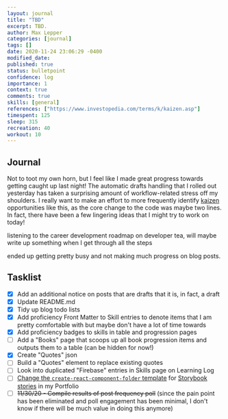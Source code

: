```yaml
---
layout: journal
title: "TBD"
excerpt: TBD.
author: Max Lepper
categories: [journal]
tags: []
date: 2020-11-24 23:06:29 -0400
modified_date:
published: true
status: bulletpoint
confidence: log
importance: 1
context: true
comments: true
skills: [general]
references: ["https://www.investopedia.com/terms/k/kaizen.asp"]
timespent: 125
sleep: 315
recreation: 40
workout: 10
---
```


## Journal

Not to toot my own horn, but I feel like I made great progress towards getting caught up last night! The automatic drafts handling that I rolled out yesterday has taken a surprising amount of workflow-related stress off my shoulders. I really want to make an effort to more frequently identify [kaizen]({{page.references[0]}}) opportunities like this, as the core change to the code was maybe two lines. In fact, there have been a few lingering ideas that I might try to work on today!

listening to the career development roadmap on developer tea, will maybe write up something when I get through all the steps

ended up getting pretty busy and not making much progress on blog posts.

## Tasklist

- [x] Add an additional notice on posts that are drafts that it is, in fact, a draft
- [x] Update README.md
- [x] Tidy up blog todo lists
- [x] Add proficiency Front Matter to Skill entries to denote items that I am pretty comfortable with but maybe don't have a lot of time towards
- [x] Add proficiency badges to skills in table and progression pages
- [ ] Add a "Books" page that scoops up all book progression items and outputs them to a table (can be hidden for now!)
- [x] Create "Quotes" json
- [ ] Build a "Quotes" element to replace existing quotes
- [ ] Look into duplicated "Firebase" entries in Skills page on Learning Log
- [ ] [Change the `create-react-component-folder` template](https://github.com/snaerth/create-react-component-folder#publishing-templates) for [Storybook stories](https://storybook.js.org/docs/react/api/csf) in my Portfolio
- [ ] ~~11/30/20 - Compile results of post frequency poll~~ (since the pain point has been eliminated and poll engagement has been minimal, I don't know if there will be much value in doing this anymore)
